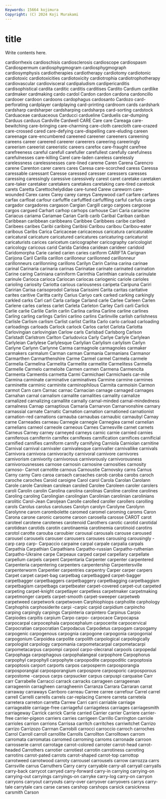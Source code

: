 ```yaml
---
Keywords: 15664 kojimura
Copyright: (C) 2024 Koji Murakami
---
```


# title

Write contents here.



 cardiorrhexis cardioschisis cardiosclerosis cardioscope cardiospasm Cardiospermum cardiosphygmogram
cardiosphygmograph cardiosymphysis cardiotherapies cardiotherapy cardiotomy cardiotonic cardiotoxic cardiotoxicities cardiotoxicity cardiotrophia
cardiotrophotherapy cardiovascular cardiovisceral cardipaludism cardipericarditis cardisophistical cardita carditic carditis carditises
Cardito Cardium cardlike cardmaker cardmaking cardo cardol Cardon cardon cardona
cardoncillo cardooer cardoon cardoons cardophagus cardosanto Cardozo card-perforating cardplayer cardplaying
card-printing cardroom cards cardshark cardsharp cardsharper cardsharping cardsharps card-sorting cardstock
Carduaceae carduaceous Carducci cardueline Carduelis car-dumping Carduus carduus Cardville Cardwell
CARE Care care Careaga care-bewitching care-bringing care-charming care-cloth carecloth care-crazed
care-crossed cared care-defying care-dispelling care-eluding careen careenage care-encumbered careened careener
careeners careening careens career careered careerer careerers careering careeringly careerism
careerist careeristic careers carefox care-fraught carefree carefreeness careful carefull carefuller
carefullest carefully carefulness carefulnesses care-killing Carel care-laden careless carelessly carelessness
carelessnesses care-lined careme Caren Carena Carencro carene Carenton carer carers
cares Caresa care-scorched caress Caressa caressable caressant Caresse caressed caresser
caressers caresses caressing caressingly caressive caressively carest caret caretake caretaken
care-taker caretaker caretakers caretakes caretaking care-tired caretook carets Caretta Carettochelydidae
care-tuned Carew careworn care-wounded Carex carex Carey carey careys Careywood
carf carfare carfares carfax carfloat carfour carfuffle carfuffled carfuffling carful
carfuls carga cargador cargadores cargason Cargian Cargill cargo cargoes cargoose
cargos cargued Carhart carhop carhops carhouse Cari Caria cariacine Cariacus
cariama Cariamae Carian Carib carib Caribal Cariban cariban Caribbean caribbean
caribbeans Caribbee Caribbees caribe caribed Caribees caribes Caribi caribing Caribisi
Caribou caribou Caribou-eater caribous Caribs Carica Caricaceae caricaceous caricatura caricaturable
caricatural caricature caricatured caricatures caricaturing caricaturist caricaturists carices caricetum caricographer
caricography caricologist caricology caricous carid Carida Caridea caridean carideer caridoid
Caridomorpha Carie caried carien caries cariform CARIFTA Carignan Carijona Caril
Carilla carillon carilloneur carillonned carillonneur carillonneurs carillonning carillons Carilyn Carin
Carina carina carinae carinal Carinaria carinaria carinas Carinatae carinate carinated
carination Carine caring Cariniana cariniform Carinthia Carinthian carinula carinulate carinule
Carioca carioca Cariocan cariocas cariogenic cariole carioles carioling cariosity Cariotta
carious cariousness caripeta Caripuna Cariri Caririan Carisa carisoprodol Carissa Carissimi
Carita caritas caritative carites caritive Caritta carity Carius Cariyo cark
carked carking carkingly carkled carks Carl carl Carla carlage Carland
carle Carlee Carleen Carlen Carlene carles carless carlet Carleta Carleton
Carley Carli carli Carlick Carlie carlie Carlile Carlin carlin Carlina
carlina Carline carline carlines Carling carling carlings Carlini carlino carlins
Carlinville carlish carlishness Carlisle Carlism carlism Carlist carlist Carlita Carlo
carlo carload carloading carloadings carloads Carlock carlock Carlos carlot Carlota
Carlotta Carlovingian carlovingian Carlow carls Carlsbad Carlsborg Carlson Carlstadt Carlstrom
Carlton Carludovica Carly Carlye Carlyle Carlylean Carlyleian Carlylese Carlylesque Carlylian
Carlylism carlylism Carlyn Carlyne Carlynn Carlynne Carma carmagnole carmagnoles carmaker
carmakers carmalum Carman carman Carmania Carmanians Carmanor Carmarthen Carmarthenshire Carme
Carmel carmel Carmela carmele Carmelia Carmelina Carmelita Carmelite carmelite Carmelitess
Carmella Carmelle Carmelo carmeloite Carmen carmen Carmena Carmencita Carmenta Carmentis
carmetta Carmi Carmichael Carmichaels car-mile Carmina carminate carminative carminatives Carmine
carmine carmines carminette carminic carminite carminophilous Carmita carmoisin Carmon carmot
Carn carn Carnac carnac Carnacian carnage carnaged carnages Carnahan carnal
carnalism carnalite carnalities carnality carnalize carnalized carnalizing carnallite carnally carnal-minded
carnal-mindedness carnalness Carnap carnaptious Carnaria Carnarvon Carnarvonshire carnary carnassial carnate
Carnatic Carnation carnation carnationed carnationist carnation-red carnations carnauba carnaubas carnaubic
carnaubyl Carnay carne Carneades carneau Carnegie carnegie Carnegiea carnel carnelian
carnelians carneol carneole carneous Carnes Carnesville carnet carnets Carneus Carney
carney carneyed carneys carnic carnie carnied carnies carniferous carniferrin carnifex
carnifexes carnification carnifices carnificial carnified carnifies carniform carnify carnifying Carniola
Carniolan carnitine Carnival carnival carnivaler carnivalesque carnivaller carnivallike carnivals Carnivora
carnivora carnivoracity carnivoral carnivore carnivores carnivorism carnivority carnivorous carnivorously carnivorousness
carnivorousnesses carnose carnosin carnosine carnosities carnosity carnoso- Carnot carnotite carnous
Carnoustie Carnovsky carns Carnus Carny carny Caro caroa caroach caroaches
carob caroba carobs caroch caroche caroches Caroid caroigne Carol carol
Carola Carolan Carolann Carole carole Carolean carolean caroled Carolee Caroleen
caroler carolers caroli Carolin carolin Carolina carolina carolinas Caroline caroline
carolines Caroling caroling Carolingian carolingian Carolinian carolinian carolinians carolitic Carol-Jean
Caroljean Carolle carolled caroller carollers carolling carols Carolus carolus caroluses
Carolyn carolyn Carolyne Carolynn Carolynne carom carombolette caromed caromel caroming
caroms Caron Carona carone caronic caroome caroon carosella carosse CAROT
carot caroteel carotene carotenes carotenoid Carothers carotic carotid carotidal carotidean
carotids carotin carotinaemia carotinemia carotinoid carotins carotol carotte carouba caroubier
carousal carousals carouse caroused carousel carousels carouser carousers carouses carousing
carousingly -carp carp carp- Carpaccio carpaine carpal carpale carpalia carpals
Carpathia Carpathian Carpathians Carpatho-russian Carpatho-ruthenian Carpatho-Ukraine carpe Carpeaux carped carpel
carpellary carpellate carpellum carpels carpent Carpentaria Carpenter carpenter carpentered Carpenteria
carpentering carpenters carpentership Carpentersville carpenterworm Carpentier carpentries carpentry Carper carper
carpers Carpet carpet carpet-bag carpetbag carpetbagged carpet-bagger carpetbagger carpetbaggers carpetbaggery
carpetbagging carpetbaggism carpetbagism carpetbags carpetbeater carpet-covered carpet-cut carpeted carpeting carpet-knight
carpetlayer carpetless carpetmaker carpetmaking carpetmonger carpets carpet-smooth carpet-sweeper carpetweb carpetweed
carpetwork carpetwoven Carphiophiops carpholite carphology Carphophis carphosiderite carpi -carpic carpid
carpidium carpincho carping carpingly carpings Carpinteria carpintero Carpinus Carpio Carpiodes
carpitis carpium Carpo carpo- carpocace Carpocapsa carpocarpal carpocephala carpocephalum carpocerite
carpocervical Carpocratian carpocratian Carpodacus Carpodetus carpogam carpogamy carpogenic carpogenous carpognia
carpogone carpogonia carpogonial carpogonium Carpoidea carpolite carpolith carpological carpologically carpologist
carpology carpomania carpometacarpal carpometacarpi carpometacarpus carpompi carpool carpo-olecranal carpools carpopedal
Carpophaga carpophagous carpophalangeal carpophore Carpophorus carpophyl carpophyll carpophyte carpopodite carpopoditic
carpoptosia carpoptosis carport carports carpos carposperm carposporangia carposporangial carposporangium carpospore
carposporic carposporous carpostome -carpous carps carpsucker carpus carpuspi carquaise Carr
carr Carrabelle Carracci carrack carracks carrageen carrageenan carrageenin carragheen carragheenin
Carranza Carrara Carraran carrat carraway carraways Carrboro carreau Carree carree
carrefour Carrel carrel carrell Carrelli carrells carrels car-replacing Carrere carreta
carretela carretera carreton carretta Carrew Carri carri carriable carriage carriageable
carriage-free carriageful carriageless carriages carriagesmith carriageway Carrick carrick Carrie carried
Carrier carrier Carriere carrier-free carrier-pigeon carriers carries carrigeen Carrillo Carrington
carriole carrioles carrion carrions Carrissa carritch carritches carriwitchet Carrizo carrizo
Carrizozo Carrnan Carrobili carrocci carroccio carroch carroches Carrol Carroll carroll
carrollite Carrolls Carrollton Carrolltown carrom carromata carromatas carromed carroming carroms
carronade carroon carrosserie carrot carrotage carrot-colored carroter carrot-head carrot-headed Carrothers
carrotier carrotiest carrotin carrotiness carroting carrotins carrot-pated carrots carrot-shaped carrot-top
carrottop carrotweed carrotwood carroty carrousel carrousels carrow carrozza carrs Carrsville
carrus Carruthers Carry carry carryable carry-all carryall carryalls carry-back carrycot
carryed carry-forward carry-in carrying carrying-on carrying-out carryings carryings-on carryke carry-log
carry-on carryon carryons carryout carryouts carry-over carryover carryovers carrys carry-tale
carrytale cars carse carses carshop carshops carsick carsickness carsmith Carson
